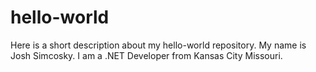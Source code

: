 # hello-world
Here is a short description about my hello-world repository. 
My name is Josh Simcosky. 
I am a .NET Developer from Kansas City Missouri.
